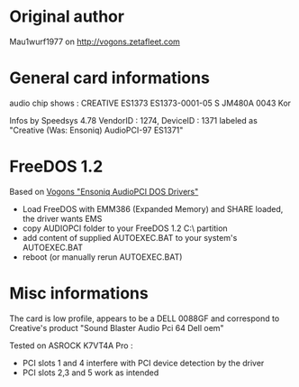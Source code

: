 # Original author
Mau1wurf1977 on http://vogons.zetafleet.com

# General card informations
audio chip shows :
CREATIVE
ES1373
ES1373-0001-05
S       JM480A
0043       Kor

Infos by Speedsys 4.78
VendorID : 1274, DeviceID : 1371
labeled as "Creative (Was: Ensoniq) AudioPCI-97 ES1371"

# FreeDOS 1.2
Based on [Vogons "Ensoniq AudioPCI DOS Drivers"](http://vogonsdrivers.com/getfile.php?fileid=373&menustate=0)
- Load FreeDOS with EMM386 (Expanded Memory) and SHARE loaded, the driver wants EMS
- copy AUDIOPCI folder to your FreeDOS 1.2 C:\ partition
- add content of supplied AUTOEXEC.BAT to your system's AUTOEXEC.BAT
- reboot (or manually rerun AUTOEXEC.BAT)


# Misc informations
The card is low profile, appears to be a DELL 0088GF and correspond to Creative's product "Sound Blaster Audio Pci 64 Dell oem"

Tested on ASROCK K7VT4A Pro :
- PCI slots 1 and 4 interfere with PCI device detection by the driver
- PCI slots 2,3 and 5 work as intended